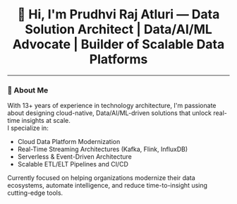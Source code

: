 <h1 align="center">👋 Hi, I'm Prudhvi Raj Atluri — Data Solution Architect | Data/AI/ML Advocate | Builder of Scalable Data Platforms</h1>

---

### 🚀 About Me

With 13+ years of experience in technology architecture, I'm passionate about designing cloud-native, Data/AI/ML-driven solutions that unlock real-time insights at scale.  
I specialize in:
- Cloud Data Platform Modernization 
- Real-Time Streaming Architectures (Kafka, Flink, InfluxDB)
- Serverless & Event-Driven Architecture
- Scalable ETL/ELT Pipelines and CI/CD

Currently focused on helping organizations modernize their data ecosystems, automate intelligence, and reduce time-to-insight using cutting-edge tools.
